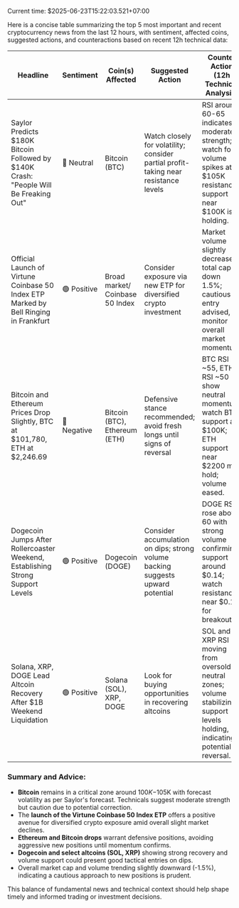 Current time: $2025-06-23T15:22:03.521+07:00

Here is a concise table summarizing the top 5 most important and recent cryptocurrency news from the last 12 hours, with sentiment, affected coins, suggested actions, and counteractions based on recent 12h technical data:

| Headline                                                                     | Sentiment | Coin(s) Affected          | Suggested Action                                           | Counter Action (12h Technical Analysis)                                                                                  |
|-------------------------------------------------------------------------------|-----------|---------------------------|------------------------------------------------------------|--------------------------------------------------------------------------------------------------------------------------|
| Saylor Predicts $180K Bitcoin Followed by $140K Crash: "People Will Be Freaking Out" | 🔵 Neutral | Bitcoin (BTC)              | Watch closely for volatility; consider partial profit-taking near resistance levels | RSI around 60-65 indicates moderate strength; watch for volume spikes at $105K resistance; support near $100K is holding.  |
| Official Launch of Virtune Coinbase 50 Index ETP Marked by Bell Ringing in Frankfurt | 🟢 Positive | Broad market/ Coinbase 50 Index | Consider exposure via new ETP for diversified crypto investment | Market volume slightly decreased, total cap down 1.5%; cautious entry advised, monitor overall market momentum.           |
| Bitcoin and Ethereum Prices Drop Slightly, BTC at $101,780, ETH at $2,246.69    | 🔴 Negative | Bitcoin (BTC), Ethereum (ETH) | Defensive stance recommended; avoid fresh longs until signs of reversal | BTC RSI ~55, ETH RSI ~50 show neutral momentum; watch BTC support at $100K; ETH support near $2200 may hold; volume eased. |
| Dogecoin Jumps After Rollercoaster Weekend, Establishing Strong Support Levels  | 🟢 Positive | Dogecoin (DOGE)            | Consider accumulation on dips; strong volume backing suggests upward potential | DOGE RSI rose above 60 with strong volume confirming support around $0.14; watch resistance near $0.16 for breakout.      |
| Solana, XRP, DOGE Lead Altcoin Recovery After $1B Weekend Liquidation          | 🟢 Positive | Solana (SOL), XRP, DOGE     | Look for buying opportunities in recovering altcoins      | SOL and XRP RSI moving from oversold to neutral zones; volume stabilizing; support levels holding, indicating potential reversal. |

### Summary and Advice:

- **Bitcoin** remains in a critical zone around $100K-$105K with forecast volatility as per Saylor's forecast. Technicals suggest moderate strength but caution due to potential correction.
- The **launch of the Virtune Coinbase 50 Index ETP** offers a positive avenue for diversified crypto exposure amid overall slight market declines.
- **Ethereum and Bitcoin drops** warrant defensive positions, avoiding aggressive new positions until momentum confirms.
- **Dogecoin and select altcoins (SOL, XRP)** showing strong recovery and volume support could present good tactical entries on dips.
- Overall market cap and volume trending slightly downward (-1.5%), indicating a cautious approach to new positions is prudent.

This balance of fundamental news and technical context should help shape timely and informed trading or investment decisions.